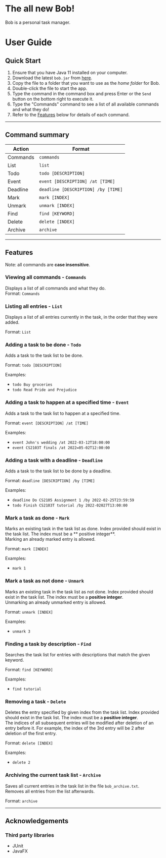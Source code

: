 # The all new Bob!

Bob is a personal task manager.

# User Guide

## Quick Start

1. Ensure that you have Java 11 installed on your computer.
2. Download the latest `bob.jar` from [here](https://github.com/justinekoh/ip/releases/download/v1.2/bob.jar).
3. Copy the file to a folder that you want to use as the _home folder_ for Bob.
4. Double-click the file to start the app.
5. Type the command in the command box and press Enter or the `Send` button on the bottom right to execute it.
6. Type the "Commands" command to see a list of all available commands and what they do!
7. Refer to the [Features](##Features) below for details of each command.

---

## Command summary

| Action    | Format                              |
|-----------|-------------------------------------|
| Commands  | `commands`                          |
| List      | `list`                              |
| Todo      | `todo [DESCRIPTION]`                |
| Event     | `event [DESCRIPTION] /at [TIME]`    |
| Deadline  | `deadline [DESCRIPTION] /by [TIME]` |
| Mark      | `mark [INDEX]`                      |
| Unmark    | `unmark [INDEX]`                    |
| Find      | `find [KEYWORD] `                   |
| Delete    | `delete [INDEX]`                    |
| Archive   | `archive`                           |

---

## Features

Note: all commands are **case insensitive**.

### Viewing all commands - `Commands`

Displays a list of all commands and what they do.  
Format: `Commands`

### Listing all entries - `List`

Displays a list of all entries currently in the task, in the order that they were added.

Format: `List`

### Adding a task to be done - `Todo`

Adds a task to the task list to be done.

Format: `todo [DESCRIPTION]`

Examples:

- `todo Buy groceries`
- `todo Read Pride and Prejudice`

### Adding a task to happen at a specified time - `Event`

Adds a task to the task list to happen at a specified time.

Format: `event [DESCRIPTION] /at [TIME]`

Examples:

- `event John's wedding /at 2022-03-12T18:00:00`
- `event CS2103T finals /at 2022=05-02T12:00:00`

### Adding a task with a deadline - `Deadline`

Adds a task to the task list to be done by a deadline.

Format: `deadline [DESCRIPTION] /by [TIME]`

Examples:

- `deadline Do CS2105 Assignment 1 /by 2022-02-25T23:59:59`
- `todo Finish CS2103T tutorial /by 2022-02027T13:00:00`

### Mark a task as done - `Mark`

Marks an existing task in the task list as done. Index provided should exist in the task list. The index must be a **
positive integer**.  
Marking an already marked entry is allowed.

Format: `mark [INDEX]`

Examples:

- `mark 1`

### Mark a task as not done - `Unmark`

Marks an existing task in the task list as not done. Index provided should exist in the task list. The index must be
a **positive integer**.  
Unmarking an already unmarked entry is allowed.

Format: `unmark [INDEX]`

Examples:

- `unmark 3`

### Finding a task by description - `Find`

Searches the task list for entries with descriptions that match the given keyword.

Format: `find [KEYWORD]`

Examples:

- `find tutorial`

### Removing a task - `Delete`

Deletes the entry specified by given index from the task list. Index provided should exist in the task list. The index
must be a **positive integer**.  
The indices of all subsequent entries will be modified after deletion of an entry before it. For example, the index of
the 3rd entry will be 2 after deletion of the first entry.

Format: `delete [INDEX]`

Examples:

- `delete 2`

### Archiving the current task list - `Archive`

Saves all current entries in the task list in the file `bob_archive.txt`.  
Removes all entries from the list afterwards.

Format: `archive`

--- 

## Acknowledgements

### Third party libraries

- JUnit
- JavaFX
